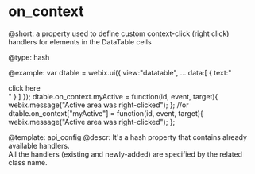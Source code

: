 on_context
=============


@short: a property used to define custom context-click (right click) handlers for elements in the DataTable cells<br> 	

@type: hash

@example:
var dtable = webix.ui({
	view:"datatable",
	...
	data:[
		{ text:"<div class='myActive'>click here</div>" }
	]
});
dtable.on_context.myActive = function(id, event, target){
	webix.message("Active area was right-clicked");
};
//or
dtable.on_context["myActive"] = function(id, event, target){
	webix.message("Active area was right-clicked");
};

@template:	api_config
@descr:
It's a hash property that contains already available handlers.<br> All the handlers (existing and newly-added) are specified by the related class name.
